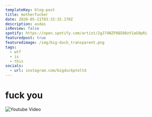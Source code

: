 ```yaml
---
templateKey: blog-post
title: motherfucker
date: 2020-05-21T03:32:15.170Z
description: asdas
isReview: false
spotify: https://open.spotify.com/artist/2gJ74NZF0QI08zV1aG9pRi
featuredpost: true
featuredimage: /img/big-duck_transparent.png
tags:
  - wtf
  - is
  - this
socials:
  - url: instagram.com/bigduckpteltd
---
```

<div color="red"><h1 color="red !important"> fuck you</h1> <img src="http://img.youtube.com/vi/NN8l0SSM2uc&list=RDMMNN8l0SSM2uc/maxresdefault.jpg" alt="Youtube Video"/></div>